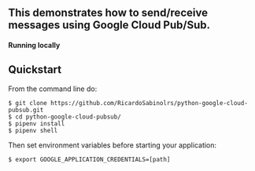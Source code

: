 ## This demonstrates how to send/receive messages using Google Cloud Pub/Sub.

#### Running locally

## Quickstart

 From the command line do:
```shell
$ git clone https://github.com/RicardoSabinolrs/python-google-cloud-pubsub.git
$ cd python-google-cloud-pubsub/
$ pipenv install
$ pipenv shell
```

Then set environment variables before starting your application:
``` shel 
$ export GOOGLE_APPLICATION_CREDENTIALS=[path]
```
